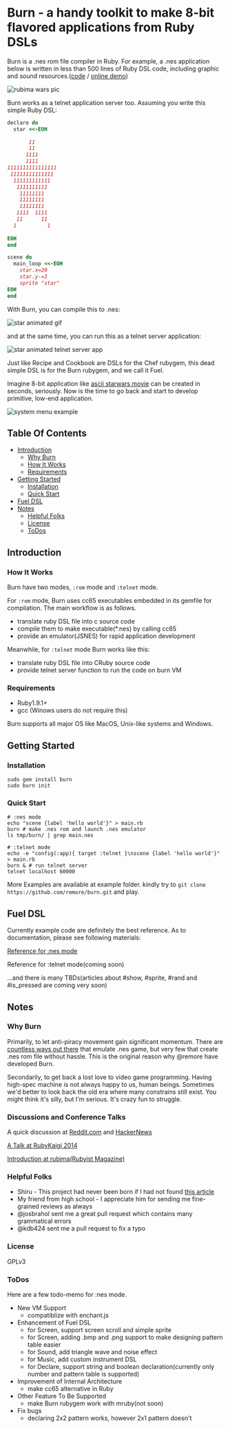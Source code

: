 # Burn - a handy toolkit to make 8-bit flavored applications from Ruby DSLs

Burn is a .nes rom file compiler in Ruby. For example, a .nes application below is written in less than 500 lines of Ruby DSL code, including graphic and sound resources.([code](https://github.com/remore/burn/blob/master/example/rubima_wars/main.rb) / [online demo](http://k.swd.cc/burn/resource/example/rubima-wars/emulator.html))

![rubima wars pic](http://k.swd.cc/burn/resource/screenshot/rubima-wars.png)

Burn works as a telnet application server too. Assuming you write this simple Ruby DSL:

```ruby
declare do
  star <<-EOH
                
       11       
       11       
      1111      
      1111      
1111111111111111
 11111111111111 
  111111111111  
   1111111111   
    11111111    
    11111111    
    11111111    
   1111  1111   
   11      11   
  1          1  
                
EOH
end

scene do
  main_loop <<-EOH
    star.x=20
    star.y-=3
    sprite "star"
EOH
end
```

With Burn, you can compile this to .nes:

![star animated gif](http://k.swd.cc/burn/resource/screenshot/star.gif)

and at the same time, you can run this as a telnet server application:

![star animated telnet server app](http://k.swd.cc/burn/resource/screenshot/star-telnet.gif)

Just like Recipe and Cookbook are DSLs for the Chef rubygem, this dead simple DSL is for the Burn rubygem, and we call it Fuel. 

Imagine 8-bit application like [ascii starwars movie](http://lifehacker.com/373571/watch-star-wars-in-text-via-telnet) can be created in seconds, seriously. Now is the time to go back and start to develop primitive, low-end application.

![system menu example](http://k.swd.cc/burn/resource/screenshot/system-menu.gif)

## Table Of Contents

* [Introduction](#introduction)
    * [Why Burn](#why-burn)
    * [How It Works](#how-it-works)
    * [Requirements](#requirements)
* [Getting Started](#getting-started)
    * [Installation](#installation)
    * [Quick Start](#quick-start)
* [Fuel DSL](#fuel-dsl-methods)
* [Notes](#notes)
    * [Helpful Folks](#helpful-folks)
    * [License](#license)
    * [ToDos](#todos)

## Introduction

### How It Works

Burn have two modes, `:rom` mode and `:telnet` mode.

For `:rom` mode, Burn uses cc65 executables embedded in its gemfile for compilation. The main workflow is as follows.

- translate ruby DSL file into c source code
- compile them to make executable(*.nes) by calling cc65
- provide an emulator(JSNES) for rapid application development

Meanwhile, for `:telnet` mode Burn works like this:

- translate ruby DSL file into CRuby source code
- provide telnet server function to run the code on burn VM

### Requirements

- Ruby1.9.1+
- gcc (Winows users do not require this)

Burn supports all major OS like MacOS, Unix-like systems and Windows.

## Getting Started

### Installation

    sudo gem install burn
    sudo burn init

### Quick Start

    # :nes mode
    echo "scene {label 'hello world'}" > main.rb
    burn # make .nes rom and launch .nes emulator
    ls tmp/burn/ | grep main.nes
    
    # :telnet mode
    echo -e "config(:app){ target :telnet }\nscene {label 'hello world'}" > main.rb
    burn & # run telnet server
    telnet localhost 60000

More Examples are available at example folder. kindly try to `git clone https://github.com/remore/burn.git` and play.

## Fuel DSL

Currently example code are definitely the best reference. As to documentation, please see following materials:

[Reference for :nes mode](https://github.com/remore/burn/blob/master/FUEL-ROM.md)

Reference for :telnet mode(coming soon)

...and there is many TBDs(articles about #show, #sprite, #rand and #is_pressed are coming very soon)

## Notes

### Why Burn

Primarily, to let anti-piracy movement gain significant momentum. There are [countless ways out there](http://en.wikipedia.org/wiki/List_of_video_game_emulators#Consoles) that emulate .nes game, but very few that create .nes rom file without hassle. This is the original reason why @remore have developed Burn.

Secondarily, to get back a lost love to video game programming. Having high-spec machine is not always happy to us, human beings. Sometimes we'd better to look back the old era where many constrains still exist. You might think it's silly, but I'm serious. It's crazy fun to struggle.

### Discussions and Conference Talks

A quick discussion at [Reddit.com](http://www.reddit.com/r/programming/comments/226vf0/build_your_own_nes_rom_file_with_ruby/) and [HackerNews](https://news.ycombinator.com/item?id=8222322)

[A Talk at RubyKaigi 2014](http://rubykaigi.org/2014/presentation/S-KeiSawada)

[Introduction at rubima(Rubyist Magazine)](http://magazine.rubyist.net/?0047-IntroductionToBurn)

### Helpful Folks

* Shiru - This project had never been born if I had not found [this article](http://shiru.untergrund.net/articles/programming_nes_games_in_c.htm)
* My friend from high school - I appreciate him for sending me fine-grained reviews as always
* @josbrahol sent me a great pull request which contains many grammatical errors
* @kdb424 sent me a pull request to fix a typo

### License

GPLv3

### ToDos

Here are a few todo-memo for :nes mode.

* New VM Support
    * compatiblize with enchant.js
* Enhancement of Fuel DSL
    * for Screen, support screen scroll and simple sprite
    * for Screen, adding .bmp and .png support to make designing pattern table easier
    * for Sound, add triangle wave and noise effect
    * for Music, add custom instrument DSL
    * for Declare, support string and boolean declaration(currently only number and pattern table is supported)
* Improvement of Internal Architecture
    * make cc65 alternative in Ruby
* Other Feature To Be Supported
    * make Burn rubygem work with mruby(not soon)
* Fix bugs
    * declaring 2x2 pattern works, however 2x1 pattern doesn't
